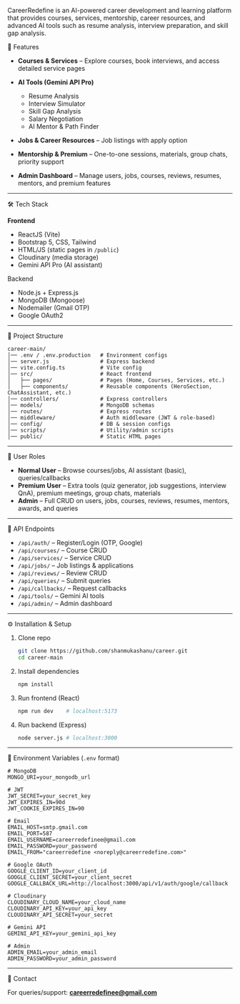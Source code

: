 

CareerRedefine is an AI-powered career development and learning platform that provides courses, services, mentorship, career resources, and advanced AI tools such as resume analysis, interview preparation, and skill gap analysis.



 🚀 Features

* **Courses & Services** – Explore courses, book interviews, and access detailed service pages
* **AI Tools (Gemini API Pro)**

  * Resume Analysis
  * Interview Simulator
  * Skill Gap Analysis
  * Salary Negotiation
  * AI Mentor & Path Finder
* **Jobs & Career Resources** – Job listings with apply option
* **Mentorship & Premium** – One-to-one sessions, materials, group chats, priority support
* **Admin Dashboard** – Manage users, jobs, courses, reviews, resumes, mentors, and premium features

---

 🛠 Tech Stack

**Frontend**

* ReactJS (Vite)
* Bootstrap 5, CSS, Tailwind
* HTML/JS (static pages in `/public`)
* Cloudinary (media storage)
* Gemini API Pro (AI assistant)

Backend

* Node.js + Express.js
* MongoDB (Mongoose)
* Nodemailer (Gmail OTP)
* Google OAuth2

---

📂 Project Structure

```
career-main/
│── .env / .env.production   # Environment configs
│── server.js                # Express backend
│── vite.config.ts           # Vite config
│── src/                     # React frontend
│   ├── pages/               # Pages (Home, Courses, Services, etc.)
│   ├── components/          # Reusable components (HeroSection, ChatAssistant, etc.)
│── controllers/             # Express controllers
│── models/                  # MongoDB schemas
│── routes/                  # Express routes
│── middleware/              # Auth middleware (JWT & role-based)
│── config/                  # DB & session configs
│── scripts/                 # Utility/admin scripts
│── public/                  # Static HTML pages
```

---

 👤 User Roles

* **Normal User** – Browse courses/jobs, AI assistant (basic), queries/callbacks
* **Premium User** – Extra tools (quiz generator, job suggestions, interview QnA), premium meetings, group chats, materials
* **Admin** – Full CRUD on users, jobs, courses, reviews, resumes, mentors, awards, and queries

---

 🔑 API Endpoints

* `/api/auth/` – Register/Login (OTP, Google)
* `/api/courses/` – Course CRUD
* `/api/services/` – Service CRUD
* `/api/jobs/` – Job listings & applications
* `/api/reviews/` – Review CRUD
* `/api/queries/` – Submit queries
* `/api/callbacks/` – Request callbacks
* `/api/tools/` – Gemini AI tools
* `/api/admin/` – Admin dashboard

---

 ⚙️ Installation & Setup

1. Clone repo

   ```bash
   git clone https://github.com/shanmukashanu/career.git
   cd career-main
   ```
2. Install dependencies

   ```bash
   npm install
   ```
3. Run frontend (React)

   ```bash
   npm run dev    # localhost:5173
   ```
4. Run backend (Express)

   ```bash
   node server.js # localhost:3000
   ```

---

 📄 Environment Variables (`.env` format)

```env
# MongoDB
MONGO_URI=your_mongodb_url

# JWT
JWT_SECRET=your_secret_key
JWT_EXPIRES_IN=90d
JWT_COOKIE_EXPIRES_IN=90

# Email
EMAIL_HOST=smtp.gmail.com
EMAIL_PORT=587
EMAIL_USERNAME=careerredefinee@gmail.com
EMAIL_PASSWORD=your_password
EMAIL_FROM="careerredefine <noreply@careerredefine.com>"

# Google OAuth
GOOGLE_CLIENT_ID=your_client_id
GOOGLE_CLIENT_SECRET=your_client_secret
GOOGLE_CALLBACK_URL=http://localhost:3000/api/v1/auth/google/callback

# Cloudinary
CLOUDINARY_CLOUD_NAME=your_cloud_name
CLOUDINARY_API_KEY=your_api_key
CLOUDINARY_API_SECRET=your_secret

# Gemini API
GEMINI_API_KEY=your_gemini_api_key

# Admin
ADMIN_EMAIL=your_admin_email
ADMIN_PASSWORD=your_admin_password
```

---

 📧 Contact

For queries/support: **[careerredefinee@gmail.com](mailto:careerredefinee@gmail.com)**

